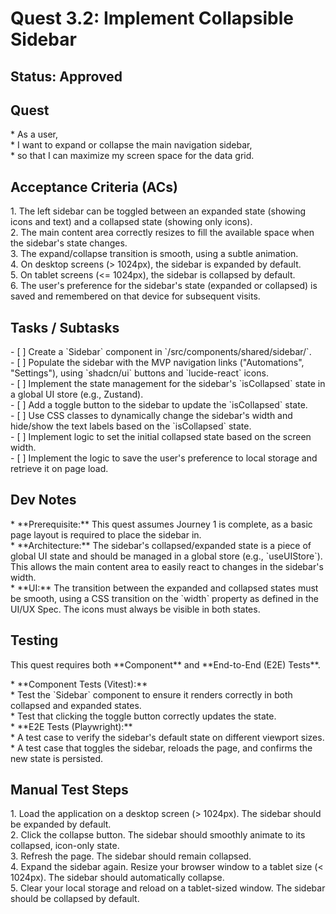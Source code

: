 # Quest 3.2: Implement Collapsible Sidebar

## Status: Approved

## Quest

\* As a user,  
\* I want to expand or collapse the main navigation sidebar,  
\* so that I can maximize my screen space for the data grid.

## Acceptance Criteria (ACs)

1\.  The left sidebar can be toggled between an expanded state (showing icons and text) and a collapsed
     state (showing only icons).  
2\.  The main content area correctly resizes to fill the available space when the sidebar's state changes.  
3\.  The expand/collapse transition is smooth, using a subtle animation.  
4\.  On desktop screens (\> 1024px), the sidebar is expanded by default.  
5\.  On tablet screens (\<= 1024px), the sidebar is collapsed by default.  
6\.  The user's preference for the sidebar's state (expanded or collapsed) is saved and remembered on
     that device for subsequent visits.

## Tasks / Subtasks

\- \[ \] Create a \`Sidebar\` component in \`/src/components/shared/sidebar/\`.  
\- \[ \] Populate the sidebar with the MVP navigation links ("Automations", "Settings"), using
  \`shadcn/ui\` buttons and \`lucide-react\` icons.  
\- \[ \] Implement the state management for the sidebar's \`isCollapsed\` state in a global UI store (e.g., Zustand).  
\- \[ \] Add a toggle button to the sidebar to update the \`isCollapsed\` state.  
\- \[ \] Use CSS classes to dynamically change the sidebar's width and hide/show the text labels based on
  the \`isCollapsed\` state.  
\- \[ \] Implement logic to set the initial collapsed state based on the screen width.  
\- \[ \] Implement the logic to save the user's preference to local storage and retrieve it on page load.

## Dev Notes

\* \*\*Prerequisite:\*\* This quest assumes Journey 1 is complete, as a basic page layout is required to
  place the sidebar in.  
\* \*\*Architecture:\*\* The sidebar's collapsed/expanded state is a piece of global UI state and should be
  managed in a global store (e.g., \`useUIStore\`). This allows the main content area to easily react to
  changes in the sidebar's width.  
\* \*\*UI:\*\* The transition between the expanded and collapsed states must be smooth, using a CSS
  transition on the \`width\` property as defined in the UI/UX Spec. The icons must always be visible in
  both states.

## Testing

This quest requires both \*\*Component\*\* and \*\*End-to-End (E2E) Tests\*\*.

\* \*\*Component Tests (Vitest):\*\*  
    \* Test the \`Sidebar\` component to ensure it renders correctly in both collapsed and expanded states.  
    \* Test that clicking the toggle button correctly updates the state.  
\* \*\*E2E Tests (Playwright):\*\*  
    \* A test case to verify the sidebar's default state on different viewport sizes.  
    \* A test case that toggles the sidebar, reloads the page, and confirms the new state is persisted.

## Manual Test Steps  

1\.  Load the application on a desktop screen (\> 1024px). The sidebar should be expanded by default.  
2\.  Click the collapse button. The sidebar should smoothly animate to its collapsed, icon-only state.  
3\.  Refresh the page. The sidebar should remain collapsed.  
4\.  Expand the sidebar again. Resize your browser window to a tablet size (\< 1024px). The sidebar
     should automatically collapse.  
5\.  Clear your local storage and reload on a tablet-sized window. The sidebar should be collapsed by default.  
